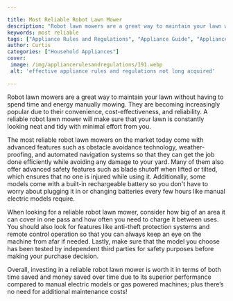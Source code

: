 ```yaml
---

title: Most Reliable Robot Lawn Mower
description: "Robot lawn mowers are a great way to maintain your lawn without having to spend time and energy manually mowing. They are becoming...keep going and find out"
keywords: most reliable
tags: ["Appliance Rules and Regulations", "Appliance Guide", "Appliance Reviews"]
author: Curtis
categories: ["Household Appliances"]
cover: 
 image: /img/appliancerulesandregulations/191.webp
 alt: 'effective appliance rules and regulations not long acquired'

---
```


Robot lawn mowers are a great way to maintain your lawn without having to spend time and energy manually mowing. They are becoming increasingly popular due to their convenience, cost-effectiveness, and reliability. A reliable robot lawn mower will make sure that your lawn is constantly looking neat and tidy with minimal effort from you.

The most reliable robot lawn mowers on the market today come with advanced features such as obstacle avoidance technology, weather-proofing, and automated navigation systems so that they can get the job done efficiently while avoiding any damage to your yard. Many of them also offer advanced safety features such as blade shutoff when lifted or tilted, which ensures that no one is injured while using it. Additionally, some models come with a built-in rechargeable battery so you don't have to worry about plugging it in or changing batteries every few hours like manual electric models require.

When looking for a reliable robot lawn mower, consider how big of an area it can cover in one pass and how often you need to charge it between uses. You should also look for features like anti-theft protection systems and remote control operation so that you can always keep an eye on the machine from afar if needed. Lastly, make sure that the model you choose has been tested by independent third parties for safety purposes before making your purchase decision. 

Overall, investing in a reliable robot lawn mower is worth it in terms of both time saved and money saved over time due to its superior performance compared to manual electric models or gas powered machines; plus there’s no need for additional maintenance costs!
